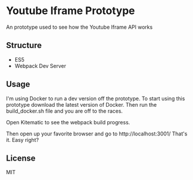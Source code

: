 # Youtube Iframe Prototype

An prototype used to see how the Youtube Iframe API works

## Structure
- ES5
- Webpack Dev Server

## Usage
I'm using Docker to run a dev version off the prototype.
To start using this prototype download the latest version of Docker.
Then run the build_docker.sh file and you are off to the races.

Open Kitematic to see the webpack build progress.

Then open up your favorite browser and go to http://localhost:3001/
That's it. Easy right?

## License

MIT
